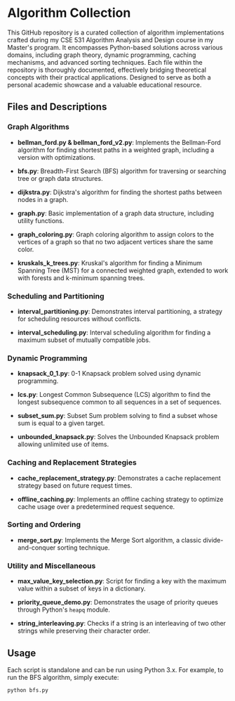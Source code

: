 # Algorithm Collection

This GitHub repository is a curated collection of algorithm implementations crafted during my CSE 531 Algorithm Analysis and Design course in my Master's program. It encompasses Python-based solutions across various domains, including graph theory, dynamic programming, caching mechanisms, and advanced sorting techniques. Each file within the repository is thoroughly documented, effectively bridging theoretical concepts with their practical applications. Designed to serve as both a personal academic showcase and a valuable educational resource.
## Files and Descriptions

### Graph Algorithms

- **bellman_ford.py & bellman_ford_v2.py**: Implements the Bellman-Ford algorithm for finding shortest paths in a weighted graph, including a version with optimizations.

- **bfs.py**: Breadth-First Search (BFS) algorithm for traversing or searching tree or graph data structures.

- **dijkstra.py**: Dijkstra's algorithm for finding the shortest paths between nodes in a graph.

- **graph.py**: Basic implementation of a graph data structure, including utility functions.

- **graph_coloring.py**: Graph coloring algorithm to assign colors to the vertices of a graph so that no two adjacent vertices share the same color.

- **kruskals_k_trees.py**: Kruskal's algorithm for finding a Minimum Spanning Tree (MST) for a connected weighted graph, extended to work with forests and k-minimum spanning trees.

### Scheduling and Partitioning

- **interval_partitioning.py**: Demonstrates interval partitioning, a strategy for scheduling resources without conflicts.

- **interval_scheduling.py**: Interval scheduling algorithm for finding a maximum subset of mutually compatible jobs.

### Dynamic Programming

- **knapsack_0_1.py**: 0-1 Knapsack problem solved using dynamic programming.

- **lcs.py**: Longest Common Subsequence (LCS) algorithm to find the longest subsequence common to all sequences in a set of sequences.

- **subset_sum.py**: Subset Sum problem solving to find a subset whose sum is equal to a given target.

- **unbounded_knapsack.py**: Solves the Unbounded Knapsack problem allowing unlimited use of items.

### Caching and Replacement Strategies

- **cache_replacement_strategy.py**: Demonstrates a cache replacement strategy based on future request times.

- **offline_caching.py**: Implements an offline caching strategy to optimize cache usage over a predetermined request sequence.

### Sorting and Ordering

- **merge_sort.py**: Implements the Merge Sort algorithm, a classic divide-and-conquer sorting technique.

### Utility and Miscellaneous

- **max_value_key_selection.py**: Script for finding a key with the maximum value within a subset of keys in a dictionary.

- **priority_queue_demo.py**: Demonstrates the usage of priority queues through Python's `heapq` module.

- **string_interleaving.py**: Checks if a string is an interleaving of two other strings while preserving their character order.

## Usage

Each script is standalone and can be run using Python 3.x. For example, to run the BFS algorithm, simply execute:

```bash
python bfs.py
